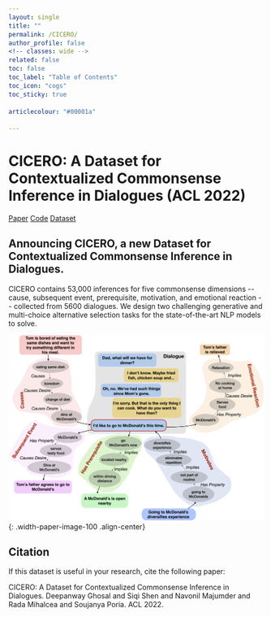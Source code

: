 ```yaml
---
layout: single
title: ""
permalink: /CICERO/
author_profile: false
<!-- classes: wide -->
related: false
toc: false
toc_label: "Table of Contents"
toc_icon: "cogs"
toc_sticky: true

articlecolour: "#00001a"

---
```


<h1> <spani>CICERO</spani>: A Dataset for Contextualized Commonsense Inference in Dialogues (ACL 2022) </h1>

<a href="" target="_blank" class="btn btn--success btn--large" role="button">Paper</a> 
<a href="https://github.com/declare-lab/CICERO" target="_blank" class="btn btn--warning btn--large" role="button">Code</a>
<a href="https://github.com/declare-lab/CICERO/master/data/" target="_blank" class="btn btn--info btn--large" role="button">Dataset</a>

<h2> Announcing <spano>CICERO</spano>, a new Dataset for Contextualized Commonsense Inference in Dialogues. </h2>


<p><spano>CICERO</spano> contains 53,000 inferences for five commonsense dimensions -- cause, subsequent event, prerequisite, motivation, and emotional reaction -- collected from 5600 dialogues. We design two challenging generative and multi-choice alternative selection tasks for the state-of-the-art NLP models to solve.</p>

![image-center](/assets/images/resources/cicero.png){: .width-paper-image-100 .align-center}

## Citation

If this dataset is useful in your research, cite the following paper:

<div class="notice--success">
    <p> CICERO: A Dataset for Contextualized Commonsense Inference in Dialogues. Deepanway Ghosal and Siqi Shen and Navonil Majumder and Rada Mihalcea and Soujanya Poria. ACL 2022.</p>
<div>
